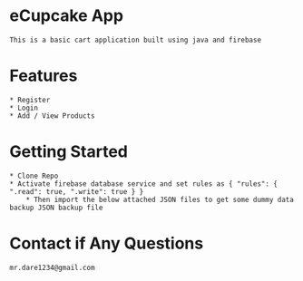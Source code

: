 # eCupcake App

	This is a basic cart application built using java and firebase

# Features

 	* Register
 	* Login
 	* Add / View Products
	
# Getting Started

	* Clone Repo
	* Activate firebase database service and set rules as { "rules": { ".read": true, ".write": true } }
        * Then import the below attached JSON files to get some dummy data backup JSON backup file
	
	
# Contact if Any Questions
	mr.dare1234@gmail.com
